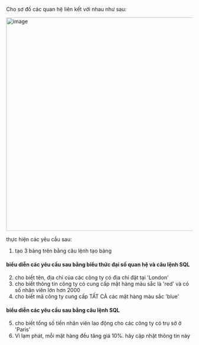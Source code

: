 Cho sơ đồ các quan hệ liên kết với nhau như sau:

<img width="575" alt="image" src="https://github.com/trandung261o/database-Lab-exercises/assets/114976992/efc1a58f-72b2-403b-ac49-36e43f16e2bb">

thực hiện các yêu cầu sau:
1. tạo 3 bảng trên bằng câu lệnh tạo bảng

#### biểu diễn các yêu cầu sau bằng biểu thức đại số quan hệ và câu lệnh SQL

2. cho biết tên, địa chỉ của các công ty có địa chỉ đặt tại 'London'
3. cho biết thông tin công ty có cung cấp mặt hàng màu sắc là 'red' và có số nhân viên lớn hơn 2000
4. cho biết mã công ty cung cấp TẤT CẢ các mặt hàng màu sắc 'blue'

#### biểu diễn các yêu cầu sau bằng câu lệnh SQL

5. cho biết tổng số tiền nhân viên lao động cho các công ty có trụ sở ở 'Paris'
6. Vì lạm phát, mỗi mặt hàng đều tăng giá 10%. hãy cập nhật thông tin này 
